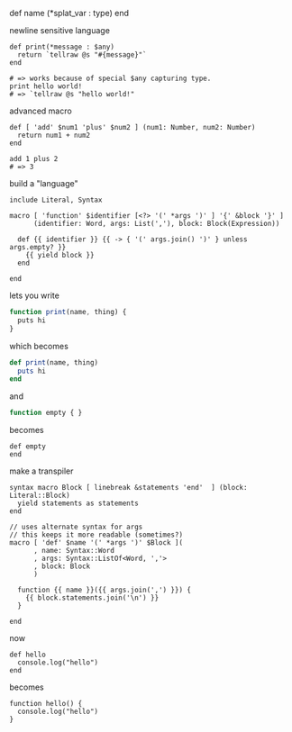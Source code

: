 
def name (*splat_var : type)
end


newline sensitive language

```
def print(*message : $any)
  return `tellraw @s "#{message}"`
end

# => works because of special $any capturing type.
print hello world!
# => `tellraw @s "hello world!"
```

advanced macro

```
def [ 'add' $num1 'plus' $num2 ] (num1: Number, num2: Number)
  return num1 + num2
end

add 1 plus 2
# => 3
```

build a "language"

```cr
include Literal, Syntax

macro [ 'function' $identifier [<?> '(' *args ')' ] '{' &block '}' ] 
      (identifier: Word, args: List(','), block: Block(Expression))
      
  def {{ identifier }} {{ -> { '(' args.join() ')' } unless args.empty? }}
    {{ yield block }}
  end
  
end
```

lets you write

```js
function print(name, thing) {
  puts hi
}
```

which becomes

```rb
def print(name, thing)
  puts hi
end
```

and

```js
function empty { }
```

becomes

```cr
def empty
end
```

make a transpiler

```
syntax macro Block [ linebreak &statements 'end'  ] (block: Literal::Block)
  yield statements as statements
end

// uses alternate syntax for args
// this keeps it more readable (sometimes?)
macro [ 'def' $name '(' *args ')' $Block ](
      , name: Syntax::Word
      , args: Syntax::ListOf<Word, ','>
      , block: Block
      )
      
  function {{ name }}({{ args.join(',') }}) {
    {{ block.statements.join('\n') }}
  }
  
end
```

now

```
def hello
  console.log("hello")
end
```

becomes

```
function hello() {
  console.log("hello")
}
```



